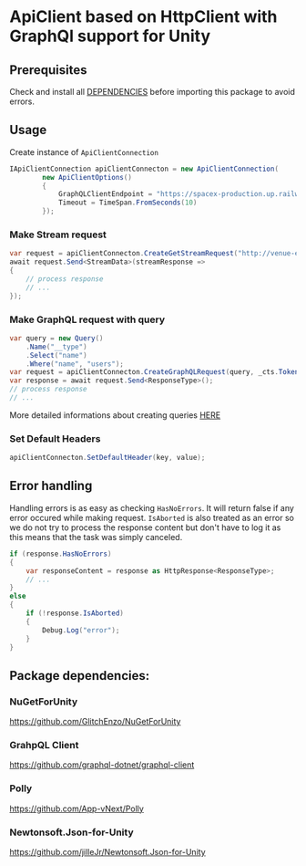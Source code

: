 # ApiClient based on HttpClient with GraphQl support for Unity

## Prerequisites
Check and install all [DEPENDENCIES](#package_dependencies:) before importing this package to avoid errors.

## Usage
Create instance of `ApiClientConnection`
```csharp
IApiClientConnection apiClientConnecton = new ApiClientConnection(
        new ApiClientOptions()
        {
            GraphQLClientEndpoint = "https://spacex-production.up.railway.app/",
            Timeout = TimeSpan.FromSeconds(10)
        });
```

### Make Stream request
```csharp
var request = apiClientConnecton.CreateGetStreamRequest("http://venue-explorer.monopoly-concept1.r10s.r5y.io/public-stream", _streamRequestCts.Token);
await request.Send<StreamData>(streamResponse =>
{
    // process response
    // ...
});
```

### Make GraphQL request with query
```csharp
var query = new Query()
    .Name("__type")
    .Select("name")
    .Where("name", "users");
var request = apiClientConnecton.CreateGraphQLRequest(query, _cts.Token);
var response = await request.Send<ResponseType>();
// process response
// ...
```
More detailed informations about creating queries [HERE](GraphQLQueryBuilder/README.md)

### Set Default Headers
```csharp
apiClientConnecton.SetDefaultHeader(key, value);
```

## Error handling
Handling errors is as easy as checking `HasNoErrors`. 
It will return false if any error occured while making request.
`IsAborted` is also treated as an error so we do not try to process the
response content but don't have to log it as this means that the task was simply
canceled.
```csharp
if (response.HasNoErrors)
{
    var responseContent = response as HttpResponse<ResponseType>;
    // ...
}
else
{
    if (!response.IsAborted)
    {
        Debug.Log("error");
    }
}
```

## Package dependencies:

### NuGetForUnity
https://github.com/GlitchEnzo/NuGetForUnity

### GrahpQL Client
https://github.com/graphql-dotnet/graphql-client

### Polly
https://github.com/App-vNext/Polly

### Newtonsoft.Json-for-Unity
https://github.com/jilleJr/Newtonsoft.Json-for-Unity